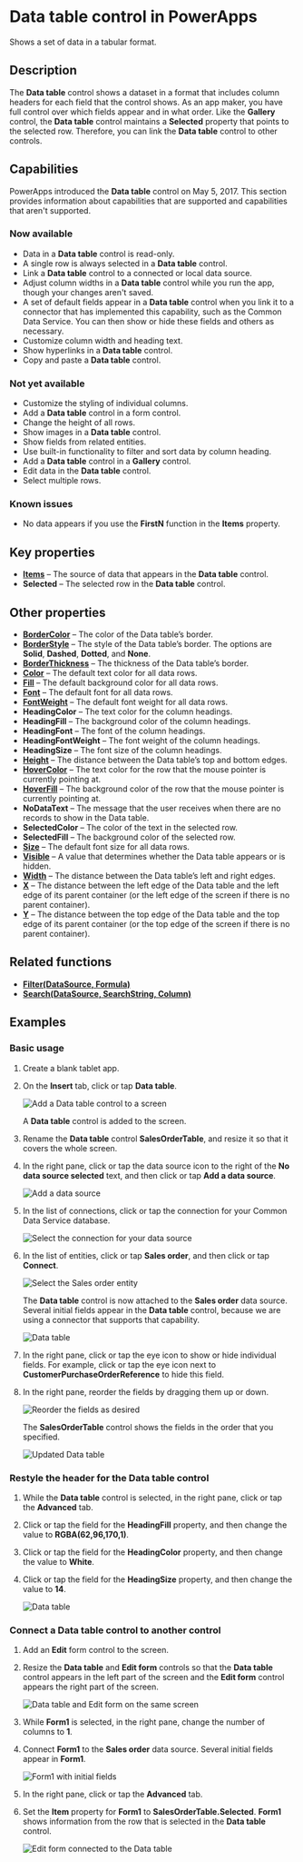 <properties
	pageTitle="Data table control in PowerApps"
	description="This topic provides information about the Data table control in Microsoft PowerApps."
	services="powerapps"
	documentationCenter="na"
	authors="jasongre"
	manager="kfend"
	editor=""
	tags=""/>

<tags
   ms.service="powerapps"
   ms.devlang="na"
   ms.topic="article"
   ms.tgt_pltfrm="na"
   ms.workload="na"
   ms.date="05/30/2017"
   ms.author="kfend"/>
   
# Data table control in PowerApps

Shows a set of data in a tabular format.

## Description
The **Data table** control shows a dataset in a format that includes column headers for each field that the control shows. As an app maker, you have full control over which fields appear and in what order. Like the **Gallery** control, the **Data table** control maintains a **Selected** property that points to the selected row. Therefore, you can link the **Data table** control to other controls.

## Capabilities  
PowerApps introduced the **Data table** control on May 5, 2017. This section provides information about capabilities that are supported and capabilities that aren't supported.

### Now available
- Data in a **Data table** control is read-only.
- A single row is always selected in a **Data table** control.
- Link a **Data table** control to a connected or local data source.
- Adjust column widths in a **Data table** control while you run the app, though your changes aren't saved.
- A set of default fields appear in a **Data table** control when you link it to a connector that has implemented this capability, such as the Common Data Service. You can then show or hide these fields and others as necessary.
- Customize column width and heading text.
- Show hyperlinks in a **Data table** control.
- Copy and paste a **Data table** control.

### Not yet available
- Customize the styling of individual columns.
- Add a **Data table** control in a form control.
- Change the height of all rows.
- Show images in a **Data table** control.
- Show fields from related entities.
- Use built-in functionality to filter and sort data by column heading.
- Add a **Data table** control in a **Gallery** control.
- Edit data in the **Data table** control.
- Select multiple rows.

### Known issues
- No data appears if you use the **FirstN** function in the **Items** property.
 
## Key properties

+ [**Items**](https://powerapps.microsoft.com/en-us/tutorials/properties-core/ "Items") – The source of data that appears in the **Data table** control.
+ **Selected** – The selected row in the **Data table** control.

## Other properties

+ [**BorderColor**](https://powerapps.microsoft.com/en-us/tutorials/properties-color-border/ "BorderColor") – The color of the Data table’s border.
+ [**BorderStyle**](https://powerapps.microsoft.com/en-us/tutorials/properties-color-border/ "BorderStyle") – The style of the Data table’s border. The options are **Solid**, **Dashed**, **Dotted**, and **None**.
+ [**BorderThickness**](https://powerapps.microsoft.com/en-us/tutorials/properties-color-border/ "BorderThickness") – The thickness of the Data table’s border.
+ [**Color**](https://powerapps.microsoft.com/en-us/tutorials/properties-color-border/ "Color") – The default text color for all data rows.
+ [**Fill**](https://powerapps.microsoft.com/en-us/tutorials/properties-color-border/ "Fill") – The default background color for all data rows.
+ [**Font**](https://powerapps.microsoft.com/en-us/tutorials/properties-text/ "Font") – The default font for all data rows.
+ [**FontWeight**](https://powerapps.microsoft.com/en-us/tutorials/properties-text/ "FontWeight") – The default font weight for all data rows.
+ **HeadingColor** – The text color for the column headings.
+ **HeadingFill** – The background color of the column headings.
+ **HeadingFont** – The font of the column headings.
+ **HeadingFontWeight** – The font weight of the column headings.
+ **HeadingSize** – The font size of the column headings.
+ [**Height**](https://powerapps.microsoft.com/en-us/tutorials/properties-size-location/ "Height") – The distance between the Data table’s top and bottom edges.
+ [**HoverColor**](https://powerapps.microsoft.com/en-us/tutorials/properties-color-border/ "HoverColor") – The text color for the row that the mouse pointer is currently pointing at.
+ [**HoverFill**](https://powerapps.microsoft.com/en-us/tutorials/properties-color-border/ "HoverFill") – The background color of the row that the mouse pointer is currently pointing at.
+ **NoDataText** – The message that the user receives when there are no records to show in the Data table.
+ **SelectedColor** – The color of the text in the selected row.
+ **SelectedFill** – The background color of the selected row.
+ [**Size**](https://powerapps.microsoft.com/en-us/tutorials/properties-text/ "Size") – The default font size for all data rows.
+ [**Visible**](https://powerapps.microsoft.com/en-us/tutorials/properties-core/ "Visible") – A value that determines whether the Data table appears or is hidden.
+ [**Width**](https://powerapps.microsoft.com/en-us/tutorials/properties-size-location/ "Width") – The distance between the Data table’s left and right edges.
+ [**X**](https://powerapps.microsoft.com/en-us/tutorials/properties-size-location/ "X") – The distance between the left edge of the Data table and the left edge of its parent container (or the left edge of the screen if there is no parent container).
+ [**Y**](https://powerapps.microsoft.com/en-us/tutorials/properties-size-location/ "Y") – The distance between the top edge of the Data table and the top edge of its parent container (or the top edge of the screen if there is no parent container).

## Related functions

+ [**Filter(DataSource, Formula)**](https://powerapps.microsoft.com/en-us/tutorials/function-filter-lookup/ "Filter(DataSource, Formula)")
+ [**Search(DataSource, SearchString, Column)**](https://powerapps.microsoft.com/en-us/tutorials/function-filter-lookup/ "Search(DataSource, SearchString, Column)")

## Examples
### Basic usage

1. Create a blank tablet app.
2. On the **Insert** tab, click or tap **Data table**.

	![Add a Data table control to a screen](Media/insertDataTable.png "Add a Data table control to a screen")
   
   	A **Data table** control is added to the screen.

3. Rename the **Data table** control **SalesOrderTable**, and resize it so that it covers the whole screen.
4. In the right pane, click or tap the data source icon to the right of the **No data source selected** text, and then click or tap **Add a data source**.

	![Add a data source](Media/addDataToDataTable.png "Add a data source")

5. In the list of connections, click or tap the connection for your Common Data Service database.

	![Select the connection for your data source](Media/chooseCDSDataTable.png "Select your data connection")

6. In the list of entities, click or tap **Sales order**, and then click or tap **Connect**.

  	![Select the Sales order entity](Media/chooseSODataTable.png "Select the Sales order entity")
   
	The **Data table** control is now attached to the **Sales order** data source. Several initial fields appear in the **Data table** control, because we are using a connector that supports that capability.

	![Data table](Media/preOrderDataTable.png "Data table")

7. In the right pane, click or tap the eye icon to show or hide individual fields. For example, click or tap the eye icon next to **CustomerPurchaseOrderReference** to hide this field.

8. In the right pane, reorder the fields by dragging them up or down.

	![Reorder the fields as desired](Media/fieldReorderDataTable.png "Reorder the fields")
  
  	The **SalesOrderTable** control shows the fields in the order that you specified.
  
	![Updated Data table](Media/postOrderDataTable.png "Updated Data table")

### Restyle the header for the Data table control

1. While the **Data table** control is selected, in the right pane, click or tap the **Advanced** tab.
2. Click or tap the field for the **HeadingFill** property, and then change the value to **RGBA(62,96,170,1)**.
3. Click or tap the field for the **HeadingColor** property, and then change the value to **White**.
4. Click or tap the field for the **HeadingSize** property, and then change the value to **14**.

	![Data table](Media/restyledDataTable.png "Data table")

### Connect a Data table control to another control

1. Add an **Edit** form control to the screen.
2. Resize the **Data table** and **Edit form** controls so that the **Data table** control appears in the left part of the screen and the **Edit form** control appears the right part of the screen.

	![Data table and Edit form on the same screen](Media/dataTableEmptyForm.png "Data table and Edit form on the same screen")

3. While **Form1** is selected, in the right pane, change the number of columns to **1**.
4. Connect **Form1** to the **Sales order** data source. Several initial fields appear in **Form1**.

	![Form1 with initial fields](Media/dataTableDisconnectedForm.png "Form1 with initial fields")

5. In the right pane, click or tap the **Advanced** tab.
6. Set the **Item** property for **Form1** to **SalesOrderTable.Selected**. **Form1** shows information from the row that is selected in the **Data table** control.

	![Edit form connected to the Data table](Media/connectedFormDataTable.png "Edit form connected to the Data table")
